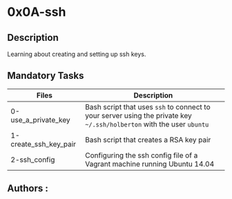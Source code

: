 # 0x0A-ssh

## Description

Learning about creating and setting up ssh keys.

## Mandatory Tasks

| Files | Description |
| ----- | ----------- |
| 0-use_a_private_key | Bash script that uses `ssh` to connect to your server using the private key `~/.ssh/holberton` with the user `ubuntu` |
| 1-create_ssh_key_pair | Bash script that creates a RSA key pair |
| 2-ssh_config | Configuring the ssh config file of a Vagrant machine running Ubuntu 14.04 |


## Authors :
